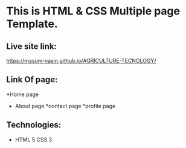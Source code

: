 # This is HTML & CSS Multiple page Template.
## Live site link:
 https://masum-yasin.github.io/AGRICULTURE-TECNOLOGY/
## Link Of page:
*Home page
* About page
*contact page
*profile page
 ## Technologies:
 * HTML 5
 CSS 3 

